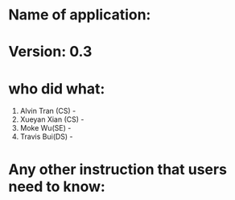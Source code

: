 # Name of application: 
# Version: 0.3

# who did what:
1. Alvin Tran (CS) - 
2. Xueyan Xian (CS) - 
3. Moke Wu(SE) - 
4. Travis Bui(DS) - 



# Any other instruction that users need to know:







